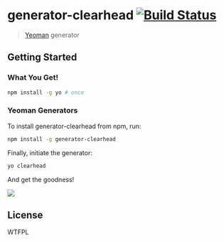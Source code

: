 # generator-clearhead [![Build Status](https://secure.travis-ci.org/clearhead/generator-clearhead.png?branch=master)](https://travis-ci.org/clearhead/generator-clearhead)

> [Yeoman](http://yeoman.io) generator


## Getting Started

### What You Get!

```bash
npm install -g yo # once
```

### Yeoman Generators

To install generator-clearhead from npm, run:

```bash
npm install -g generator-clearhead
```

Finally, initiate the generator:

```bash
yo clearhead
```

And get the goodness!

![](https://i.clrhd.me/i/tf/2015-03-05_14-36-45.png)


## License

WTFPL
